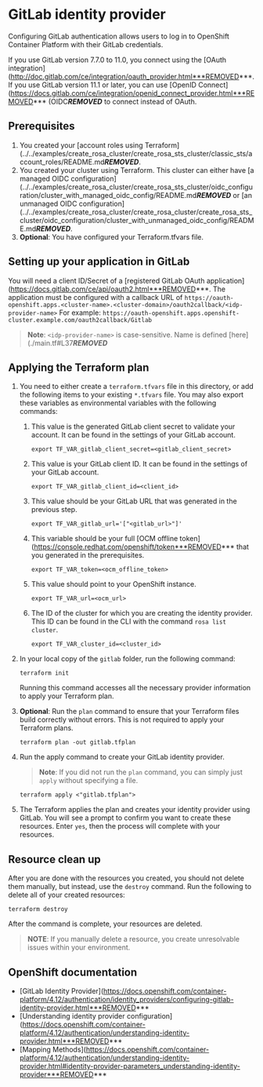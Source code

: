 # GitLab identity provider

Configuring GitLab authentication allows users to log in to OpenShift Container Platform with their GitLab credentials.

If you use GitLab version 7.7.0 to 11.0, you connect using the [OAuth integration](http://doc.gitlab.com/ce/integration/oauth_provider.html***REMOVED***. If you use GitLab version 11.1 or later, you can use [OpenID Connect](https://docs.gitlab.com/ce/integration/openid_connect_provider.html***REMOVED*** (OIDC***REMOVED*** to connect instead of OAuth.

## Prerequisites

1. You created your [account roles using Terraform](../../examples/create_rosa_cluster/create_rosa_sts_cluster/classic_sts/account_roles/README.md***REMOVED***.
1. You created your cluster using Terraform. This cluster can either have [a managed OIDC configuration](../../examples/create_rosa_cluster/create_rosa_sts_cluster/oidc_configuration/cluster_with_managed_oidc_config/README.md***REMOVED*** or [an unmanaged OIDC configuration](../../examples/create_rosa_cluster/create_rosa_cluster/create_rosa_sts_cluster/oidc_configuration/cluster_with_unmanaged_oidc_config/README.md***REMOVED***.
1. **Optional**: You have configured your Terraform.tfvars file.

## Setting up your application in GitLab

You will need a client ID/Secret of a [registered GitLab OAuth application](https://docs.gitlab.com/ce/api/oauth2.html***REMOVED***. 
The application must be configured with a callback URL of `https://oauth-openshift.apps.<cluster-name>.<cluster-domain>/oauth2callback/<idp-provider-name>`
For example:
`https://oauth-openshift.apps.openshift-cluster.example.com/oauth2callback/Gitlab`

> **Note**: `<idp-provider-name>` is case-sensitive. Name is defined [here](./main.tf#L37***REMOVED***

## Applying the Terraform plan

1. You need to either create a `terraform.tfvars` file in this directory, or add the following items to your existing `*.tfvars` file. You may also export these variables as environmental variables with the following commands:
      1.  This value is the generated GitLab client secret to validate your account. It can be found in the settings of your GitLab account.
          ```
          export TF_VAR_gitlab_client_secret=<gitlab_client_secret>
          ```
      1.  This value is your GitLab client ID. It can be found in the settings of your GitLab account.   
          ```
          export TF_VAR_gitlab_client_id=<client_id>
          ```
      1.  This value should be your GitLab URL that was generated in the previous step.  
          ```
          export TF_VAR_gitlab_url='["<gitlab_url>"]'
          ```
      1.  This variable should be your full [OCM offline token](https://console.redhat.com/openshift/token***REMOVED*** that you generated in the prerequisites.  
          ```
          export TF_VAR_token=<ocm_offline_token> 
          ```
      1.  This value should point to your OpenShift instance.  
          ```
          export TF_VAR_url=<ocm_url>
          ```
      1.  The ID of the cluster for which you are creating the identity provider. This ID can be found in the CLI with the command `rosa list cluster`. 
          ```
          export TF_VAR_cluster_id=<cluster_id>
          ```
1. In your local copy of the `gitlab` folder, run the following command:
   ````
   terraform init
   ````
   Running this command accesses all the necessary provider information to apply your Terraform plan.
1. **Optional**: Run the `plan` command to ensure that your Terraform files build correctly without errors. This is not required to apply your Terraform plans.
   ````
   terraform plan -out gitlab.tfplan
   ````
1. Run the apply command to create your GitLab identity provider. 

   > **Note**: If you did not run the `plan` command, you can simply just `apply` without specifying a file.

    ````
    terraform apply <"gitlab.tfplan">
    ````
1. The Terraform applies the plan and creates your identity provider using GitLab. You will see a prompt to confirm you want to create these resources. Enter `yes`, then the process will complete with your resources.

## Resource clean up

After you are done with the resources you created, you should not delete them manually, but instead, use the `destroy` command. Run the following to delete all of your created resources:
  
```
terraform destroy
```

After the command is complete, your resources are deleted.

> **NOTE**: If you manually delete a resource, you create unresolvable issues within your environment.

## OpenShift documentation

 - [GitLab Identity Provider](https://docs.openshift.com/container-platform/4.12/authentication/identity_providers/configuring-gitlab-identity-provider.html***REMOVED***
 - [Understanding identity provider configuration](https://docs.openshift.com/container-platform/4.12/authentication/understanding-identity-provider.html***REMOVED***
 - [Mapping Methods](https://docs.openshift.com/container-platform/4.12/authentication/understanding-identity-provider.html#identity-provider-parameters_understanding-identity-provider***REMOVED***
